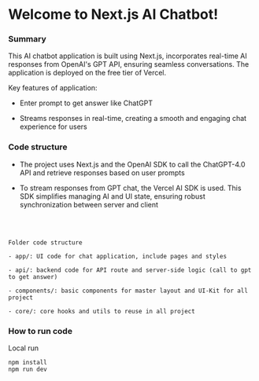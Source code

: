 # Welcome to Next.js AI Chatbot!

### Summary

This AI chatbot application is built using Next.js, incorporates real-time AI responses from OpenAI's GPT API, ensuring seamless conversations. The application is deployed on the free tier of Vercel.

Key features of application:

* Enter prompt to get answer like ChatGPT

* Streams responses in real-time, creating a smooth and engaging chat experience for users

### Code structure

* The project uses Next.js and the OpenAI SDK to call the ChatGPT-4.0 API and retrieve responses based on user prompts

* To stream responses from GPT chat, the Vercel AI SDK is used. This SDK simplifies managing AI and UI state, ensuring robust synchronization between server and client

<br>
<br>
 

```
Folder code structure

- app/: UI code for chat application, include pages and styles

- api/: backend code for API route and server-side logic (call to gpt to get answer)

- components/: basic components for master layout and UI-Kit for all project

- core/: core hooks and utils to reuse in all project

```


### How to run code

Local run 

```
npm install
npm run dev 
```